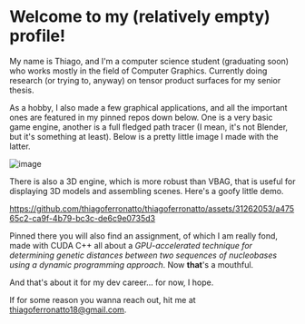 # Welcome to my (relatively empty) profile!

My name is Thiago, and I'm a computer science student (graduating soon) who works mostly in the field of Computer Graphics. Currently doing research (or trying to, anyway) on tensor product surfaces for my senior thesis.

As a hobby, I also made a few graphical applications, and all the important ones are featured in my pinned repos down below. One is a very basic game engine, another is a full fledged path tracer (I mean, it's not Blender, but it's something at least). Below is a pretty little image I made with the latter.

![image](https://github.com/thiagoferronatto/thiagoferronatto/assets/31262053/2390ecab-025c-4a6a-8646-878f5fee590f)

There is also a 3D engine, which is more robust than VBAG, that is useful for displaying 3D models and assembling scenes. Here's a goofy little demo.

https://github.com/thiagoferronatto/thiagoferronatto/assets/31262053/a47565c2-ca9f-4b79-bc3c-de6c9e0735d3

Pinned there you will also find an assignment, of which I am really fond, made with CUDA C++ all about a _GPU-accelerated technique for determining genetic distances between two sequences of nucleobases using a dynamic programming approach_. Now **that**'s a mouthful.

And that's about it for my dev career... for now, I hope.

If for some reason you wanna reach out, hit me at [thiagoferronatto18@gmail.com](mailto:thiagoferronatto18@gmail.com).
